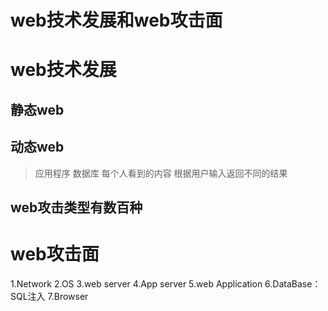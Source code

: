    web技术发展和web攻击面
===
# web技术发展
## 静态web
## 动态web
>应用程序
>数据库
>每个人看到的内容
>根据用户输入返回不同的结果

## web攻击类型有数百种

# web攻击面
1.Network
2.OS
3.web server
4.App server
5.web Application
6.DataBase：SQL注入
7.Browser





